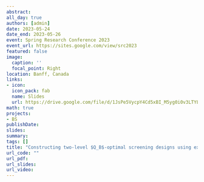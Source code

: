 ```yaml
---
abstract:
all_day: true
authors: [admin]
date: 2023-05-24
date_end: 2023-05-26
event: Spring Research Conference 2023
event_url: https://sites.google.com/view/src2023
featured: false
image:
  caption: ''
  focal_point: Right
location: Banff, Canada
links:
- icon: 
  icon_pack: fab
  name: Slides
  url: https://drive.google.com/file/d/1JsPe5VycpY4Cd5xBI_M5yg0i0v3LTYLa/view?usp=sharing
math: true
projects:
- BS
publishDate: 
slides: 
summary: 
tags: []
title: "Constructing two-level $Q_B$-optimal screening designs using exact and heuristic algorithms"
url_code: ""
url_pdf: 
url_slides: 
url_video: 
---
```



